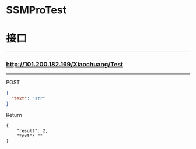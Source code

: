 # SSMProTest


# 接口
---
### http://101.200.182.169/Xiaochuang/Test
---

POST

```json
{
  "text": "str"
}
```
Return 
```
{
	"result": 2,
	"text": ""
}
